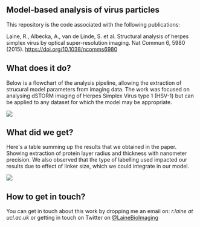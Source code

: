 ## Model-based analysis of virus particles

This repository is the code associated with the following publications:

Laine, R., Albecka, A., van de Linde, S. et al. Structural analysis of herpes simplex virus by optical super-resolution imaging. Nat Commun 6, 5980 (2015). https://doi.org/10.1038/ncomms6980


## What does it do?

Below is a flowchart of the analysis pipeline, allowing the extraction of strucural model parameters from imaging data. The work was focused on analysing dSTORM imaging of Herpes Simplex Virus type 1 (HSV-1) but can be applied to any dataset for which the model may be appropriate.

![](https://github.com/Romain-Laine/Model_based_analysis_virus_particles/blob/main/Images/Analysis_flowchart.png)


## What did we get?

Here's a table summing up the results that we obtained in the paper. Showing extraction of protein layer radius and thickness with nanometer precision. We also observed that the type of labelling used impacted our results due to effect of linker size, which we could integrate in our model.


![](https://github.com/Romain-Laine/Model_based_analysis_virus_particles/blob/main/Images/Results_table.png)


## How to get in touch?

You can get in touch about this work by dropping me an email on: *r.laine _at_ ucl.ac.uk* or getting in touch on Twitter on [@LaineBioImaging](https://twitter.com/LaineBioImaging)

